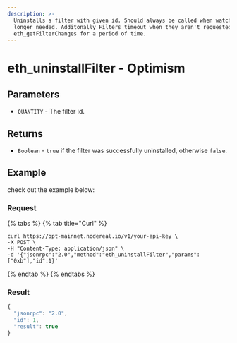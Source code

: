 ```yaml
---
description: >-
  Uninstalls a filter with given id. Should always be called when watch is no
  longer needed. Additonally Filters timeout when they aren't requested with
  eth_getFilterChanges for a period of time.
---
```


# eth\_uninstallFilter - Optimism

## Parameters

* `QUANTITY` - The filter id.

## Returns

* `Boolean` - `true` if the filter was successfully uninstalled, otherwise `false`.

## Example

check out the example below:

### Request

{% tabs %}
{% tab title="Curl" %}
```
curl https://opt-mainnet.nodereal.io/v1/your-api-key \
-X POST \
-H "Content-Type: application/json" \
-d '{"jsonrpc":"2.0","method":"eth_uninstallFilter","params":["0xb"],"id":1}'
```
{% endtab %}
{% endtabs %}

### Result

```javascript
{
  "jsonrpc": "2.0",
  "id": 1,
  "result": true
}
```

